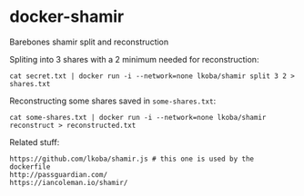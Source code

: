 # docker-shamir
Barebones shamir split and reconstruction

Spliting into 3 shares with a 2 minimum needed for reconstruction:

```cat secret.txt | docker run -i --network=none lkoba/shamir split 3 2 > shares.txt```

Reconstructing some shares saved in ```some-shares.txt```:

```cat some-shares.txt | docker run -i --network=none lkoba/shamir reconstruct > reconstructed.txt```

Related stuff:

```
https://github.com/lkoba/shamir.js # this one is used by the dockerfile
http://passguardian.com/
https://iancoleman.io/shamir/
```

